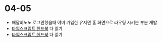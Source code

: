 # 04-05

- 배달비노노 로그인했을때 이미 가입한 유저면 홈 화면으로 라우팅 시키는 부분 개발
- [타입스크립트 핸드북](https://www.typescriptlang.org/docs/handbook/2/objects.html#readonly-tuple-types) 다 읽기
- [타입스크립트 핸드북](https://www.typescriptlang.org/docs/handbook/2/types-from-types.html) 다 읽기
